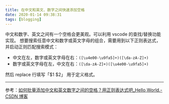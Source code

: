 ```yaml
---
title: 在中文和英文、数字之间快速添加空格
date: 2020-01-14 09:38:31
tags: [blogging]
---
```

中文和数字、英文之间有一个空格会更美观。可以利用 vscode 的查找/替换功能实现。
想要搜索任意中文和数字或英文字母的组合，需要用到以下正则表达式，并启动正则匹配搜索模式：

* 中文在左，数字或英文字母在右：`([\u4e00-\u9fa5]+)([\da-zA-Z]+)`
* 数字或英文字母在左，中文在右：`([\da-zA-Z]+)([\u4e00-\u9fa5]+)`

然后 replace 行填写「$1 $2」 用于定义格式。

---
参考：[如何批量添加中文和英文数字之间的空格？用正则表达式吧_Hello,World.-CSDN 博客](https://blog.csdn.net/qiaoanlu/article/details/103282569)